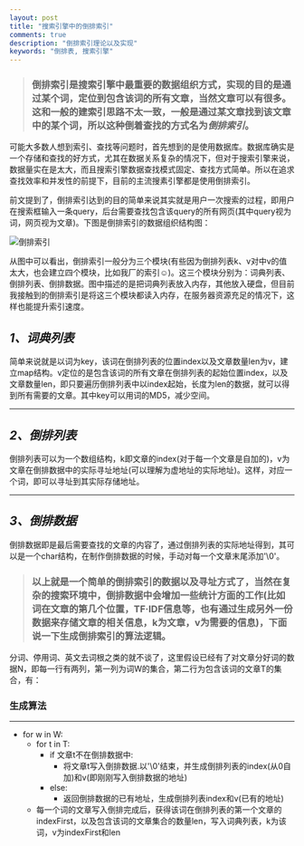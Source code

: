 ```yaml
---
layout: post
title: "搜索引擎中的倒排索引"
comments: true
description: "倒排索引理论以及实现"
keywords: "倒排表, 搜索引擎"
---
```


>### **倒排索引是搜索引擎中最重要的数据组织方式，实现的目的是通过某个词，定位到包含该词的所有文章，当然文章可以有很多。这和一般的建索引思路不太一致，一般是通过某文章找到该文章中的某个词，所以这种倒着查找的方式名为**_倒排索引_。

可能大多数人想到索引、查找等问题时，首先想到的是使用数据库。数据库确实是一个存储和查找的好方式，尤其在数据关系复杂的情况下，但对于搜索引擎来说，数据量实在是太大，而且搜索引擎数据查找模式固定、查找方式简单。所以在追求查找效率和并发性的前提下，目前的主流搜素引擎都是使用倒排索引。

前文提到了，倒排索引达到的目的简单来说其实就是用户一次搜索的过程，即用户在搜索框输入一条query，后台需要查找包含该query的所有网页(其中query视为词，网页视为文章)。下图是倒排索引的数据组织结构图：

![倒排索引](https://luminarytian.github.io/images/倒排索引.jpg)

从图中可以看出，倒排索引一般分为三个模块(有些因为倒排列表k、v对中v的值太大，也会建立四个模块，比如我厂的索引☺)。这三个模块分别为：词典列表、倒排列表、倒排数据。图中描述的是把词典列表放入内存，其他放入硬盘，但目前我接触到的倒排索引是将这三个模块都读入内存，在服务器资源充足的情况下，这样也能提升索引速度。

<div class="divider"></div>

## **_1、词典列表_**

简单来说就是以词为key，该词在倒排列表的位置index以及文章数量len为v，建立map结构。v定位的是包含该词的所有文章在倒排列表的起始位置index，以及文章数量len，即只要遍历倒排列表中以index起始，长度为len的数据，就可以得到所有需要的文章。其中key可以用词的MD5，减少空间。

---

## **_2、倒排列表_**

倒排列表可以为一个数组结构，k即文章的index(对于每一个文章是自加的)，v为文章在倒排数据中的实际寻址地址(可以理解为虚地址的实际地址)。这样，对应一个词，即可以寻址到其实际存储地址。

---

## **_3、倒排数据_**

倒排数据即是最后需要查找的文章的内容了，通过倒排列表的实际地址得到，其可以是一个char结构，在制作倒排数据的时候，手动对每一个文章末尾添加'\0'。

<div class="divider"></div>

>### **以上就是一个简单的倒排索引的数据以及寻址方式了，当然在复杂的搜索环境中，倒排数据中会增加一些统计方面的工作(比如词在文章的第几个位置，TF·IDF信息等，也有通过生成另外一份数据来存储文章的相关信息，k为文章，v为需要的信息)，下面说一下生成倒排索引的算法逻辑。**

分词、停用词、英文去词根之类的就不谈了，这里假设已经有了对文章分好词的数据N，即每一行有两列，第一列为词W的集合，第二行为包含该词的文章T的集合，有：


### **生成算法**
---
* for w in W:
	* for t in T:
		* if 文章t不在倒排数据中:
			* 将文章t写入倒排数据.以'\0'结束，并生成倒排列表的index(从0自加)和v(即刚刚写入倒排数据的地址)
		* else: 
			* 返回倒排数据的已有地址，生成倒排列表index和v(已有的地址)
	* 每一个词的文章写入倒排完成后，获得该词在倒排列表的第一个文章的indexFirst，以及包含该词的文章集合的数量len，写入词典列表，k为该词，v为indexFirst和len

